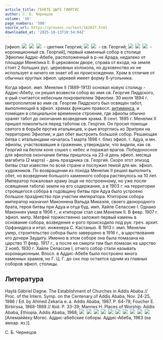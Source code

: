 ```yaml
---
article_title: ГЕНЕТЕ ЦЫГЕ ГИОРГИС
author: С. Б. Чернецов
volume: '10'
page_numbers: '580'
source_url: https://pravenc.ru/text/162037.html
downloaded_at: '2025-10-13T10:54:04Z'
---
```


[эфиоп. ![](https://pravenc.ru/char/26110/xdcxcfxcc/image.png)  ![](https://pravenc.ru/char/26110/xecxdcxf4/image.png)  ![](https://pravenc.ru/char/26110/xdcxf2x8eRxdcxf2U/image.png)  - цветник Георгия; ![](https://pravenc.ru/char/26110/x8fxf1U/image.png)  ![](https://pravenc.ru/char/26110/xdcxf2x8eRxdcxf2U/image.png)  - св. Георгий; ![](https://pravenc.ru/char/26110/xc3pxdcW/image.png)  ![](https://pravenc.ru/char/26110/x5bx8fxf1U/image.png)  ![](https://pravenc.ru/char/26110/xdcxf2x8eRxdcxf2U/image.png)  - коронационный св. Георгий], первый каменный собор в столице Эфиопии Аддис-Абебе, расположенный в р-не Арада, недалеко от площади Менелика II. В церковном дворе, справа от входа, на земле стоят 2 больших рус. церковных колокола, но духовенство их не использует и ничего не знает об их происхождении. Храм в отличие от обычных круглых эфиоп. церквей имеет форму 8-угольника.

Когда эфиоп. имп. Менелик II (1889-1913) основал новую столицу - Аддис-Абебу, он решил возвести собор во имя св. Георгия Лиддского, к-рый считается небесным покровителем Эфиопии. 30 июля 1894 г. митрополитом во имя св. Георгия Лиддского был освящен табот, выполняющий в эфиоп. храмах функцию правосл. [антиминса](https://pravenc.ru/text/антиминса.html), и помещен в специальное временное строение, где эфиопы обычно хранят табот до окончания возведения храма. В сент. 1895 г. Менелик II пришел помолиться перед таботом св. Георгия. Он просил помощи святого в борьбе против итальянцев, к-рые вторглись из Эритреи на территорию Эфиопии, и дал обет выстроить большой собор. Решающая битва с итальянцами началась 1 марта 1896 г. близ эфиоп. г. Адуа, и мн. эфиопы, участвовавшие в сражении, утверждали, что видели, как св. Георгий на белом коне сошел с небес и поражал врагов. Победоносное для эфиопов окончание битвы пришлось на 23-й день эфиоп. месяца магабита (2 марта) - день праздника св. Георгия. Скоро этот эпизод битвы стал известен по всей стране и послужил темой для мн. эфиоп. художников. По возвращении из похода Менелик II решил выполнить обет, но возведение большого каменного собора растянулось на 10 лет. Император пожаловал храму (еще не построенному, но уже после освящения табота) земли на его содержание, а в 1903 г. на территории строящегося собора в годовщину битвы при Адуа было устроено большое празднество при участии императора. Ктитором собора император назначил Маконнена Вальда Микаэля, своего двоюродного брата, героя битвы при Адуа и отца буд. имп. Хайле Селассие I. Однако Маконнен умер в 1906 г., и ктитором стал сам Менелик II. В февр. 1907 г. эфиоп. митр. Матфей торжественно заложил первый камень в основание собора, возведение к-рого происходило под рук. греч. архит. Орфанидеса и итал. инженера С. Кастанью. В 1913 г. имп. Менелик умер, строительство собора было завершено в 1916 г., в царствование его дочери Заудиту. Именно в этом соборе она была помазана на царство 11 февр. 1917 г., а после ее смерти там был помазан на царство 2 нояб. 1930 г. Хайле Селассие I, отчего собор стали называть коронационным. Впосл. в Аддис-Абебе было построено много каменных храмов, но Г. Ц. Г. до сих пор остается одним из главных соборов эфиоп. столицы.

## Литература

Нaylä Gäbriel Dagne. The Establishment of Churches in Addis Ababa // Proc. of the Intern. Symp. on the Centenary of Addis Ababa, Nov. 24-25, 1986 / Ed. by Ahmed Zekaria e. a. Addis Ababa, 1987. P. 64-78; Foucher E. Birbirssa, 1868-1869 // Ibid. P. 33-39; Mannes H. Places of Worship: Addis Ababa, Ethiopia. Addis Ababa, 1968; ![](https://pravenc.ru/char/26110/xd1xc1Hxd8xc0xf1/image.png)  ![](https://pravenc.ru/char/26110/JxdcU/image.png)  ![](https://pravenc.ru/char/26110/xd8xd1x8fxf2U/image.png)  ![](https://pravenc.ru/char/26110/xd1xcaxab/image.png)  ![](https://pravenc.ru/char/26110/xd1x90xabPg/image.png)  ![](https://pravenc.ru/char/26110/xd1x8fxf2U/image.png)  ![](https://pravenc.ru/char/26110/xd1xcaxab/image.png)  ![](https://pravenc.ru/char/26110/xaaxa9xb3xafxa3/image.png)  ![](https://pravenc.ru/char/26110/x82,/image.png)  ![](https://pravenc.ru/char/26110/I,/image.png)  
[Алемаййеху Могес. Аддис-абебские соборы. Аддис-Абебa, 1963 (на амхар. яз.)].

С. Б. Чернецов
